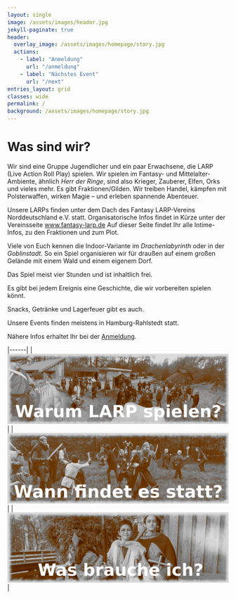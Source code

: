 ```yaml
---
layout: single
image: /assets/images/header.jpg
jekyll-paginate: true
header:
  overlay_image: /assets/images/homepage/story.jpg
  actions:
    - label: "Anmeldung"
      url: "/anmeldung"
    - label: "Nächstes Event"
      url: "/next"
entries_layout: grid
classes: wide
permalink: /
background: /assets/images/homepage/story.jpg
--- 
```


# Was sind wir?
Wir sind eine Gruppe Jugendlicher und ein paar Erwachsene, die LARP (Live Action Roll Play) spielen. 
Wir spielen im  Fantasy- und Mittelalter-Ambiente, ähnlich _Herr der Ringe_, sind also Krieger, Zauberer, Elfen, Orks und vieles mehr. Es gibt Fraktionen/Gilden. Wir treiben Handel, kämpfen mit Polsterwaffen, wirken Magie – und erleben spannende Abenteuer.

Unsere LARPs finden unter dem Dach des Fantasy LARP-Vereins Norddeutschland e.V. statt.
Organisatorische Infos findet in Kürze unter der Vereinsseite www.fantasy-larp.de
Auf dieser Seite findet Ihr alle Intime-Infos, zu den Fraktionen und zum Plot.

Viele von Euch kennen die Indoor-Variante im _Drachenlabyrinth_ oder in der _Goblinstadt_. 
So ein Spiel organisieren wir für draußen auf einem großen Gelände mit einem Wald und einem eigenem Dorf.

Das Spiel meist vier Stunden und ist inhaltlich frei.

Es gibt bei jedem Ereignis eine Geschichte, die wir vorbereiten spielen könnt.

Snacks, Getränke und Lagerfeuer gibt es auch.

Unsere Events finden meistens in Hamburg-Rahlstedt statt.



Nähere Infos erhaltet Ihr bei der [Anmeldung](/anmeldung).



|------|
|[![image](/assets/images/homepage/dorf_sepia3.png)](/gruende-larp/#warum-sollte-ich-larp-spielen)|
|[![image](/assets/images/homepage/kampf3.png)](/termine/)|	
|[![image](/assets/images/homepage/heroisch3.png)](/anforderungen/) |


